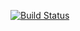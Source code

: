 [![Build Status](https://travis-ci.org/github/JoaoVictorSantos/walletAPI.sgv?branch=master)](https://travis-ci.org/github/JoaoVictorSantos/walletAPI)